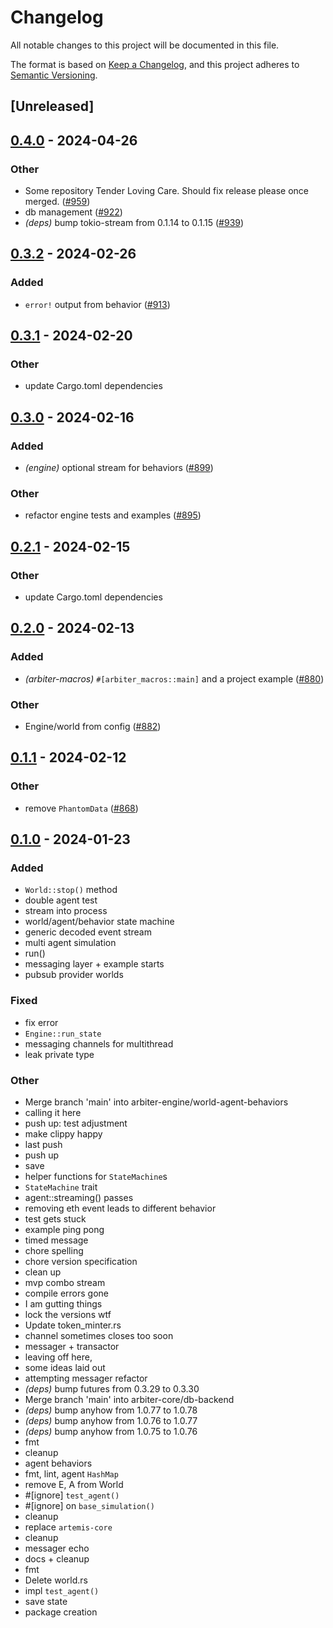 # Changelog
All notable changes to this project will be documented in this file.

The format is based on [Keep a Changelog](https://keepachangelog.com/en/1.0.0/),
and this project adheres to [Semantic Versioning](https://semver.org/spec/v2.0.0.html).

## [Unreleased]

## [0.4.0](https://github.com/primitivefinance/arbiter/compare/arbiter-engine-v0.3.2...arbiter-engine-v0.4.0) - 2024-04-26

### Other
- Some repository Tender Loving Care. Should fix release please once merged.  ([#959](https://github.com/primitivefinance/arbiter/pull/959))
- db management ([#922](https://github.com/primitivefinance/arbiter/pull/922))
- *(deps)* bump tokio-stream from 0.1.14 to 0.1.15 ([#939](https://github.com/primitivefinance/arbiter/pull/939))

## [0.3.2](https://github.com/primitivefinance/arbiter/compare/arbiter-engine-v0.3.1...arbiter-engine-v0.3.2) - 2024-02-26

### Added
- `error!` output from behavior ([#913](https://github.com/primitivefinance/arbiter/pull/913))

## [0.3.1](https://github.com/primitivefinance/arbiter/compare/arbiter-engine-v0.3.0...arbiter-engine-v0.3.1) - 2024-02-20

### Other
- update Cargo.toml dependencies

## [0.3.0](https://github.com/primitivefinance/arbiter/compare/arbiter-engine-v0.2.1...arbiter-engine-v0.3.0) - 2024-02-16

### Added
- *(engine)* optional stream for behaviors ([#899](https://github.com/primitivefinance/arbiter/pull/899))

### Other
- refactor engine tests and examples ([#895](https://github.com/primitivefinance/arbiter/pull/895))

## [0.2.1](https://github.com/primitivefinance/arbiter/compare/arbiter-engine-v0.2.0...arbiter-engine-v0.2.1) - 2024-02-15

### Other
- update Cargo.toml dependencies

## [0.2.0](https://github.com/primitivefinance/arbiter/compare/arbiter-engine-v0.1.1...arbiter-engine-v0.2.0) - 2024-02-13

### Added
- *(arbiter-macros)* `#[arbiter_macros::main]` and a project example ([#880](https://github.com/primitivefinance/arbiter/pull/880))

### Other
- Engine/world from config ([#882](https://github.com/primitivefinance/arbiter/pull/882))

## [0.1.1](https://github.com/primitivefinance/arbiter/compare/arbiter-engine-v0.1.0...arbiter-engine-v0.1.1) - 2024-02-12

### Other
- remove `PhantomData` ([#868](https://github.com/primitivefinance/arbiter/pull/868))

## [0.1.0](https://github.com/primitivefinance/arbiter/releases/tag/arbiter-engine-v0.1.0) - 2024-01-23

### Added
- `World::stop()` method
- double agent test
- stream into process
- world/agent/behavior state machine
- generic decoded event stream
- multi agent simulation
- run()
- messaging layer + example starts
- pubsub provider worlds

### Fixed
- fix error
- `Engine::run_state`
- messaging channels for multithread
- leak private type

### Other
- Merge branch 'main' into arbiter-engine/world-agent-behaviors
- calling it here
- push up: test adjustment
- make clippy happy
- last push
- push up
- save
- helper functions for `StateMachine`s
- `StateMachine` trait
- agent::streaming() passes
- removing eth event leads to different behavior
- test gets stuck
- example ping pong
- timed message
- chore spelling
- chore version specification
- clean up
- mvp combo stream
- compile errors gone
- I am gutting things
- lock the versions wtf
- Update token_minter.rs
- channel sometimes closes too soon
- messager + transactor
- leaving off here,
- some ideas laid out
- attempting messager refactor
- *(deps)* bump futures from 0.3.29 to 0.3.30
- Merge branch 'main' into arbiter-core/db-backend
- *(deps)* bump anyhow from 1.0.77 to 1.0.78
- *(deps)* bump anyhow from 1.0.76 to 1.0.77
- *(deps)* bump anyhow from 1.0.75 to 1.0.76
- fmt
- cleanup
- agent behaviors
- fmt, lint, agent `HashMap`
- remove E, A from World
- #[ignore] `test_agent()`
- #[ignore] on `base_simulation()`
- cleanup
- replace `artemis-core`
- cleanup
- messager echo
- docs + cleanup
- fmt
- Delete world.rs
- impl `test_agent()`
- save state
- package creation
